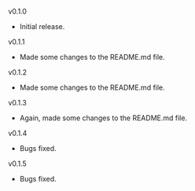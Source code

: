 v0.1.0
 - Initial release.

v0.1.1
 - Made some changes to the README.md file.

v0.1.2
 - Made some changes to the README.md file.

v0.1.3
 - Again, made some changes to the README.md file.

v0.1.4
 - Bugs fixed.

v0.1.5
 - Bugs fixed.
